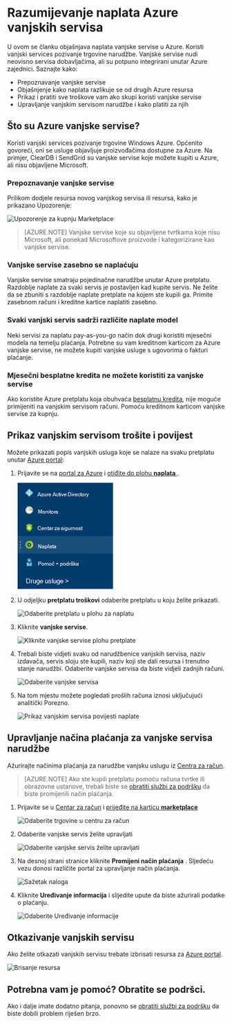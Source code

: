 <properties
    pageTitle="Razumijevanje Azure vanjskih servisa naknade | Microsoft Azure"
    description="Saznajte više o naplata vanjske servise, prijašnji trgovine, naknade u Azure."
    services=""
    documentationCenter=""
    authors="adpick"
    manager="felixwu"
    editor=""
    tags="billing"
    />

<tags
    ms.service="billing"
    ms.workload="na"
    ms.tgt_pltfrm="na"
    ms.devlang="na"
    ms.topic="article"
    ms.date="10/12/2016"
    ms.author="adpick"/>

# <a name="understand-your-azure-external-service-charges"></a>Razumijevanje naplata Azure vanjskih servisa

U ovom se članku objašnjava naplata vanjske servise u Azure. Koristi vanjski services pozivanje trgovine narudžbe. Vanjske servise nudi neovisno servisa dobavljačima, ali su potpuno integrirani unutar Azure zajednici. Saznajte kako:

- Prepoznavanje vanjske servise
- Objašnjenje kako naplata razlikuje se od drugih Azure resursa
- Prikaz i pratiti sve troškove vam ako skupi koristi vanjske servise
- Upravljanje vanjskim servisom narudžbe i kako platiti za njih

## <a name="what-are-azure-external-services"></a>Što su Azure vanjske servise?

Koristi vanjski services pozivanje trgovine Windows Azure. Općenito govoreći, oni se usluge objavljuje proizvođačima dostupne za Azure. Na primjer, ClearDB i SendGrid su vanjske servise koje možete kupiti u Azure, ali nisu objavljene Microsoft.

### <a name="identify-external-services"></a>Prepoznavanje vanjske servise

Prilikom dodjele resursa novog vanjskog servisa ili resursa, kako je prikazano Upozorenje:

![Upozorenje za kupnju Marketplace](./media/billing-understand-your-azure-marketplace-charges/marketplace-warning.PNG)

>[AZURE.NOTE] Vanjske servise koje su objavljene tvrtkama koje nisu Microsoft, ali ponekad Microsoftove proizvode i kategorizirane kao vanjske servise.

### <a name="external-services-are-billed-separately"></a>Vanjske servise zasebno se naplaćuju

Vanjske servise smatraju pojedinačne narudžbe unutar Azure pretplatu. Razdoblje naplate za svaki servis je postavljen kad kupite servis. Ne želite da se zbuniti s razdoblje naplate pretplate na kojem ste kupili ga. Primite zasebnom računi i kreditne kartice naplatiti zasebno.

### <a name="each-external-service-has-a-different-billing-model"></a>Svaki vanjski servis sadrži različite naplate model

Neki servisi za naplatu pay-as-you-go način dok drugi koristiti mjesečni modela na temelju plaćanja. Potrebne su vam kreditnom karticom za Azure vanjske servise, ne možete kupiti vanjske usluge s ugovorima o fakturi plaćanje.

### <a name="you-cant-use-monthly-free-credits-for-external-services"></a>Mjesečni besplatne kredita ne možete koristiti za vanjske servise

Ako koristite Azure pretplatu koja obuhvaća [besplatnu kredita](https://azure.microsoft.com/pricing/spending-limits/), nije moguće primijeniti na vanjskim servisom računi. Pomoću kreditnom karticom vanjske servise za kupnju.

## <a name="view-external-service-spending-and-history"></a>Prikaz vanjskim servisom trošite i povijest

Možete prikazati popis vanjskih usluga koje se nalaze na svaku pretplatu unutar [Azure portal](https://portal.azure.com/): 

1. Prijavite se na [portal za Azure](https://portal.azure.com/) i [otiđite do plohu **naplata** ](https://portal.azure.com/?flight=1#blade/Microsoft_Azure_Billing/BillingBlade).

    ![Odaberite naplata na izborniku koncentratora](./media/billing-understand-your-azure-marketplace-charges/billing-button.png) 
  
2. U odjeljku **pretplatu troškovi** odaberite pretplatu u koju želite prikazati. 
   
    ![Odaberite pretplatu u plohu za naplatu](./media/billing-understand-your-azure-marketplace-charges/select-sub.png)

3. Kliknite **vanjske servise**.

    ![Kliknite vanjske servise plohu pretplate](./media/billing-understand-your-azure-marketplace-charges/external-service-blade.png)

4. Trebali biste vidjeti svaku od narudžbenice vanjskih servisa, naziv izdavača, servis sloju ste kupili, naziv koji ste dali resursa i trenutno stanje narudžbi. Odaberite vanjske servisa da biste vidjeli zadnjih računi.

    ![Odaberite vanjske servisa](./media/billing-understand-your-azure-marketplace-charges/external-service-blade2.png)

5. Na tom mjestu možete pogledati prošlih računa iznosi uključujući analitički Porezno.

    ![Prikaz vanjskim servisa povijesti naplate](./media/billing-understand-your-azure-marketplace-charges/billing-overview-blade.png)

## <a name="manage-payment-methods-for-external-service-orders"></a>Upravljanje načina plaćanja za vanjske servisa narudžbe

Ažurirajte načinima plaćanja za narudžbe vanjsku uslugu iz [Centra za račun](https://account.windowsazure.com/).

> [AZURE.NOTE] Ako ste kupili pretplatu pomoću računa tvrtke ili obrazovne ustanove, trebali biste se [obratiti službi za podršku](https://portal.azure.com/?#blade/Microsoft_Azure_Support/HelpAndSupportBlade) da biste promijenili način plaćanja.

1. Prijavite se u [Centar za račun](https://account.windowsazure.com/) i [prijeđite na karticu **marketplace** ](https://account.windowsazure.com/Store)

    ![Odaberite trgovine u centru za račun](./media/billing-understand-your-azure-marketplace-charges/select-marketplace.png)

2. Odaberite vanjske servis želite upravljati

    ![Odaberite vanjske servis želite upravljati](./media/billing-understand-your-azure-marketplace-charges/select-ext-service.png)

3. Na desnoj strani stranice kliknite **Promijeni način plaćanja** . Sljedeću vezu donosi različite portal za upravljanje način plaćanja.
    
    ![Sažetak naloga](./media/billing-understand-your-azure-marketplace-charges/change-payment.PNG)

4. Kliknite **Uređivanje informacija** i slijedite upute da biste ažurirali podatke o plaćanju.

    ![Odaberite Uređivanje informacije](./media/billing-understand-your-azure-marketplace-charges/edit-info.png)
    
## <a name="cancel-an-external-service-order"></a>Otkazivanje vanjskih servisu

Ako želite otkazati vanjskih servisu trebate izbrisati resursa za [Azure portal](https://portal.azure.com).

![Brisanje resursa](./media/billing-understand-your-azure-marketplace-charges/deleteMarketplaceOrder.PNG)

## <a name="need-help-contact-support"></a>Potrebna vam je pomoć? Obratite se podršci.

Ako i dalje imate dodatno pitanja, ponovno se [obratiti službi za podršku](https://portal.azure.com/?#blade/Microsoft_Azure_Support/HelpAndSupportBlade) da biste dobili problem riješen brzo.
